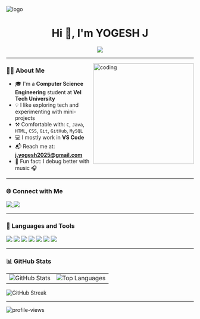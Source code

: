 ![logo](https://github.com/J-YOGESH19/J-YOGESH19/commit/7918c6143d8fe9c2caeca0eae5ad9249f9f75d81)
<h1 align="center">Hi 👋, I'm YOGESH J</h1>

<p align="center">
  <img src="https://readme-typing-svg.herokuapp.com?font=Fira+Code&weight=500&size=20&pause=1000&color=F7931E&center=true&vCenter=true&width=420&lines=B.Tech+CSE+Student;Tech+Explorer+%7C+Self+Learner;Always+Learning+%F0%9F%92%BB" />
</p>

---

<img align="right" alt="coding" width="270" src="https://i.giphy.com/bGgsc5mWoryfgKBx1u.webp">

### 👨‍💻 About Me
- 🎓 I'm a **Computer Science Engineering** student at **Vel Tech University**
- 💡 I like exploring tech and experimenting with mini-projects
- ⚒️ Comfortable with: `C`, `Java`, `HTML`, `CSS`, `Git`, `GitHub`, `MySQL`
- 💻 I mostly work in **VS Code**
- 📬 Reach me at: **j.yogesh2025@gmail.com**
- 🎵 Fun fact: I debug better with music 🎧

---

### 🌐 Connect with Me
<p>
  <a href="https://twitter.com/jyogesh19" target="_blank">
    <img src="https://img.shields.io/badge/Twitter-1DA1F2?style=for-the-badge&logo=twitter&logoColor=white"/>
  </a>
  <a href="https://linkedin.com/in/yogesh-j" target="_blank">
    <img src="https://img.shields.io/badge/LinkedIn-0077B5?style=for-the-badge&logo=linkedin&logoColor=white"/>
  </a>
</p>

---

### 🧰 Languages and Tools
<p>
  <img src="https://img.shields.io/badge/C-00599C?style=flat-square&logo=c&logoColor=white"/>
  <img src="https://img.shields.io/badge/Java-ED8B00?style=flat-square&logo=java&logoColor=white"/>
  <img src="https://img.shields.io/badge/HTML5-E34F26?style=flat-square&logo=html5&logoColor=white"/>
  <img src="https://img.shields.io/badge/CSS3-1572B6?style=flat-square&logo=css3&logoColor=white"/>
  <img src="https://img.shields.io/badge/Git-F05032?style=flat-square&logo=git&logoColor=white"/>
  <img src="https://img.shields.io/badge/GitHub-181717?style=flat-square&logo=github&logoColor=white"/>
  <img src="https://img.shields.io/badge/MySQL-00758F?style=flat-square&logo=mysql&logoColor=white"/>
</p>

---

### 📊 GitHub Stats

<table>
<tr>
<td>
  <img src="https://github-readme-stats.vercel.app/api?username=j-yogesh19&show_icons=true&theme=default" alt="GitHub Stats"/>
</td>
<td>
  <img src="https://github-readme-stats.vercel.app/api/top-langs/?username=j-yogesh19&layout=compact" alt="Top Languages"/>
</td>
</tr>
</table>

<p>
  <img src="https://github-readme-streak-stats.herokuapp.com/?user=j-yogesh19" alt="GitHub Streak"/>
</p>

---

<p align="left">
  <img src="https://komarev.com/ghpvc/?username=j-yogesh19&label=Profile+Views&color=0e75b6&style=flat-square" alt="profile-views" />
</p>

